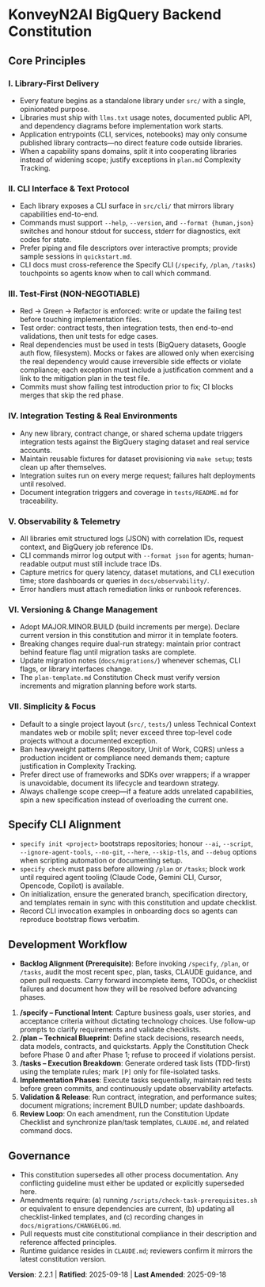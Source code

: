 # KonveyN2AI BigQuery Backend Constitution

## Core Principles

### I. Library-First Delivery
- Every feature begins as a standalone library under `src/` with a single, opinionated purpose.
- Libraries must ship with `llms.txt` usage notes, documented public API, and dependency diagrams before implementation work starts.
- Application entrypoints (CLI, services, notebooks) may only consume published library contracts—no direct feature code outside libraries.
- When a capability spans domains, split it into cooperating libraries instead of widening scope; justify exceptions in `plan.md` Complexity Tracking.

### II. CLI Interface & Text Protocol
- Each library exposes a CLI surface in `src/cli/` that mirrors library capabilities end-to-end.
- Commands must support `--help`, `--version`, and `--format {human,json}` switches and honour stdout for success, stderr for diagnostics, exit codes for state.
- Prefer piping and file descriptors over interactive prompts; provide sample sessions in `quickstart.md`.
- CLI docs must cross-reference the Specify CLI (`/specify`, `/plan`, `/tasks`) touchpoints so agents know when to call which command.

### III. Test-First (NON-NEGOTIABLE)
- Red → Green → Refactor is enforced: write or update the failing test before touching implementation files.
- Test order: contract tests, then integration tests, then end-to-end validations, then unit tests for edge cases.
- Real dependencies must be used in tests (BigQuery datasets, Google auth flow, filesystem). Mocks or fakes are allowed only when exercising the real dependency would cause irreversible side effects or violate compliance; each exception must include a justification comment and a link to the mitigation plan in the test file.
- Commits must show failing test introduction prior to fix; CI blocks merges that skip the red phase.

### IV. Integration Testing & Real Environments
- Any new library, contract change, or shared schema update triggers integration tests against the BigQuery staging dataset and real service accounts.
- Maintain reusable fixtures for dataset provisioning via `make setup`; tests clean up after themselves.
- Integration suites run on every merge request; failures halt deployments until resolved.
- Document integration triggers and coverage in `tests/README.md` for traceability.

### V. Observability & Telemetry
- All libraries emit structured logs (JSON) with correlation IDs, request context, and BigQuery job reference IDs.
- CLI commands mirror log output with `--format json` for agents; human-readable output must still include trace IDs.
- Capture metrics for query latency, dataset mutations, and CLI execution time; store dashboards or queries in `docs/observability/`.
- Error handlers must attach remediation links or runbook references.

### VI. Versioning & Change Management
- Adopt MAJOR.MINOR.BUILD (build increments per merge). Declare current version in this constitution and mirror it in template footers.
- Breaking changes require dual-run strategy: maintain prior contract behind feature flag until migration tasks are complete.
- Update migration notes (`docs/migrations/`) whenever schemas, CLI flags, or library interfaces change.
- The `plan-template.md` Constitution Check must verify version increments and migration planning before work starts.

### VII. Simplicity & Focus
- Default to a single project layout (`src/`, `tests/`) unless Technical Context mandates web or mobile split; never exceed three top-level code projects without a documented exception.
- Ban heavyweight patterns (Repository, Unit of Work, CQRS) unless a production incident or compliance need demands them; capture justification in Complexity Tracking.
- Prefer direct use of frameworks and SDKs over wrappers; if a wrapper is unavoidable, document its lifecycle and teardown strategy.
- Always challenge scope creep—if a feature adds unrelated capabilities, spin a new specification instead of overloading the current one.

## Specify CLI Alignment

- `specify init <project>` bootstraps repositories; honour `--ai`, `--script`, `--ignore-agent-tools`, `--no-git`, `--here`, `--skip-tls`, and `--debug` options when scripting automation or documenting setup.
- `specify check` must pass before allowing `/plan` or `/tasks`; block work until required agent tooling (Claude Code, Gemini CLI, Cursor, Opencode, Copilot) is available.
- On initialization, ensure the generated branch, specification directory, and templates remain in sync with this constitution and update checklist.
- Record CLI invocation examples in onboarding docs so agents can reproduce bootstrap flows verbatim.

## Development Workflow

- **Backlog Alignment (Prerequisite)**: Before invoking `/specify`, `/plan`, or `/tasks`, audit the most recent spec, plan, tasks, CLAUDE guidance, and open pull requests. Carry forward incomplete items, TODOs, or checklist failures and document how they will be resolved before advancing phases.

1. **/specify – Functional Intent**: Capture business goals, user stories, and acceptance criteria without dictating technology choices. Use follow-up prompts to clarify requirements and validate checklists.
2. **/plan – Technical Blueprint**: Define stack decisions, research needs, data models, contracts, and quickstarts. Apply the Constitution Check before Phase 0 and after Phase 1; refuse to proceed if violations persist.
3. **/tasks – Execution Breakdown**: Generate ordered task lists (TDD-first) using the template rules; mark `[P]` only for file-isolated tasks.
4. **Implementation Phases**: Execute tasks sequentially, maintain red tests before green commits, and continuously update observability artefacts.
5. **Validation & Release**: Run contract, integration, and performance suites; document migrations; increment BUILD number; update dashboards.
6. **Review Loop**: On each amendment, run the Constitution Update Checklist and synchronize plan/task templates, `CLAUDE.md`, and related command docs.

## Governance

- This constitution supersedes all other process documentation. Any conflicting guideline must either be updated or explicitly superseded here.
- Amendments require: (a) running `/scripts/check-task-prerequisites.sh` or equivalent to ensure dependencies are current, (b) updating all checklist-linked templates, and (c) recording changes in `docs/migrations/CHANGELOG.md`.
- Pull requests must cite constitutional compliance in their description and reference affected principles.
- Runtime guidance resides in `CLAUDE.md`; reviewers confirm it mirrors the latest constitution version.

**Version**: 2.2.1 | **Ratified**: 2025-09-18 | **Last Amended**: 2025-09-18
